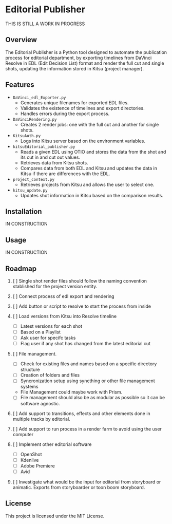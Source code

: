 # Editorial Publisher

THIS IS STILL A WORK IN PROGRESS

## Overview
The Editorial Publisher is a Python tool designed to automate the publication process for editorial department, by exporting timelines from DaVinci Resolve in EDL (Edit Decision List) format and render the full cut and single shots, updating the information stored in Kitsu (project manager).

## Features
- `DaVinci_edl_Exporter.py`
   - Generates unique filenames for exported EDL files.
   - Validates the existence of timelines and export directories.
   - Handles errors during the export process.
- `DaVinciRendering.py`
   - Creates 2 render jobs: one with the full cut and another for single shots.
- `KitsuAuth.py`
   - Logs into Kitsu server based on the environment variables.
- `kitsuEditorial_publisher.py`
   - Reads a given EDL using OTIO and stores the data from the shot and its cut in and cut out values.
   - Retrieves data from Kitsu shots.
   - Compares data from both EDL and Kitsu and updates the data in Kitsu if there are differences with the EDL.
- `project_context.py`
   - Retrieves projects from Kitsu and allows the user to select one.
- `kitsu_update.py`
   - Updates shot information in Kitsu based on the comparison results.


## Installation
IN CONSTRUCTION

## Usage
IN CONSTRUCTION

## Roadmap
1. [ ] Single shot render files should follow the naming convention stablished for the project version entity.

2. [ ] Connect process of edl export and rendering

3. [ ] Add button or script to resolve to start the process from inside

4. [ ] Load versions from Kitsu into Resolve timeline
   * [ ] Latest versions for each shot
   * [ ] Based on a Playlist
   * [ ] Ask user for specifc tasks
   * [ ] Flag user if any shot has changed from the latest editorial cut 

5. [ ] File management. 
   * [ ] Check for existing files and names based on a specific directory structure
   * [ ] Creation of folders and files 
   * [ ] Syncronization setup using syncthing or other file management systems 
   * File Management could maybe work with Prism. 
   * [ ] File management should also be as modular as possible so it can be software agnostic. 

6. [ ] Add support to transitions, effects and other elements done in multiple tracks by editorial.

7. [ ] Add support to run process in a render farm to avoid using the user computer

8. [ ] Implement other editorial software
   * [ ] OpenShot
   * [ ] Kdenlive
   * [ ] Adobe Premiere
   * [ ] Avid

9. [ ] Investigate what would be the input for editorial from storyboard or animatic. Exports from storyboarder or toon boom storyboard. 


## License
This project is licensed under the MIT License.